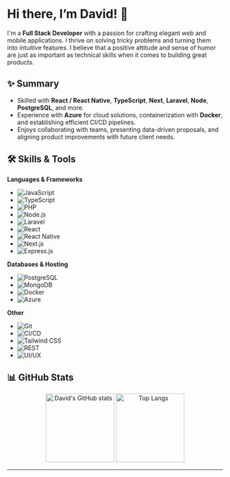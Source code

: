 # Hi there, I’m David! 👋

I'm a **Full Stack Developer** with a passion for crafting elegant web and mobile applications. I thrive on solving tricky problems and turning them into intuitive features. I believe that a positive attitude and sense of humor are just as important as technical skills when it comes to building great products.

## ✨ Summary

- Skilled with **React / React Native**, **TypeScript**, **Next**, **Laravel**, **Node**, **PostgreSQL**, and more.
- Experience with **Azure** for cloud solutions, containerization with **Docker**, and establishing efficient CI/CD pipelines.
- Enjoys collaborating with teams, presenting data-driven proposals, and aligning product improvements with future client needs.

## 🛠️ Skills & Tools

**Languages & Frameworks**  
- ![JavaScript](https://img.shields.io/badge/-JavaScript-F7DF1E?style=flat&logo=javascript&logoColor=black)
- ![TypeScript](https://img.shields.io/badge/-TypeScript-3178C6?style=flat&logo=typescript&logoColor=white)
- ![PHP](https://img.shields.io/badge/-PHP-777BB4?style=flat&logo=php&logoColor=white)
- ![Node.js](https://img.shields.io/badge/-Node.js-339933?style=flat&logo=node.js&logoColor=white)
- ![Laravel](https://img.shields.io/badge/-Laravel-FF2D20?style=flat&logo=laravel&logoColor=white)
- ![React](https://img.shields.io/badge/-React-61DAFB?style=flat&logo=react&logoColor=black)
- ![React Native](https://img.shields.io/badge/-React%20Native-61DAFB?style=flat&logo=react&logoColor=black)
- ![Next.js](https://img.shields.io/badge/-Next.js-000000?style=flat&logo=next.js&logoColor=white)
- ![Express.js](https://img.shields.io/badge/-Express-000000?style=flat&logo=express&logoColor=white)

**Databases & Hosting**  
- ![PostgreSQL](https://img.shields.io/badge/-PostgreSQL-336791?style=flat&logo=postgresql&logoColor=white)
- ![MongoDB](https://img.shields.io/badge/-MongoDB-47A248?style=flat&logo=mongodb&logoColor=white)
- ![Docker](https://img.shields.io/badge/-Docker-2496ED?style=flat&logo=docker&logoColor=white)
- ![Azure](https://img.shields.io/badge/-Azure-0089D6?style=flat&logo=microsoft-azure&logoColor=white)

**Other**  
- ![Git](https://img.shields.io/badge/-Git-F05032?style=flat&logo=git&logoColor=white)
- ![CI/CD](https://img.shields.io/badge/-CI%2FCD-0A0A0A?style=flat&logo=githubactions&logoColor=white)
- ![Tailwind CSS](https://img.shields.io/badge/-Tailwind%20CSS-38B2AC?style=flat&logo=tailwind-css&logoColor=white)
- ![REST](https://img.shields.io/badge/-REST-259dff?style=flat&logo=rest&logoColor=white)
- ![UI/UX](https://img.shields.io/badge/-UI%2FUX-9cf?style=flat)


## 📊 GitHub Stats

<p align="center">
<img src="https://github-readme-stats.vercel.app/api?username=Davidls22&show_icons=true&theme=react&cacheBuster=1" alt="David's GitHub stats" height="160"/>
<img src="https://github-readme-stats.vercel.app/api/top-langs/?username=Davidls22&layout=compact&theme=react" alt="Top Langs" height="160"/>
</p>

---

<!--
**Davidls22/Davidls22** is a ✨ _special_ ✨ repository because its `README.md` (this file) appears on your GitHub profile.

Here are some ideas to get you started:

- 🔭 I’m currently working on ...
- 🌱 I’m currently learning ...
- 👯 I’m looking to collaborate on ...
- 🤔 I’m looking for help with ...
- 💬 Ask me about ...
- 📫 How to reach me: ...
- 😄 Pronouns: ...
- ⚡ Fun fact: ...
-->

